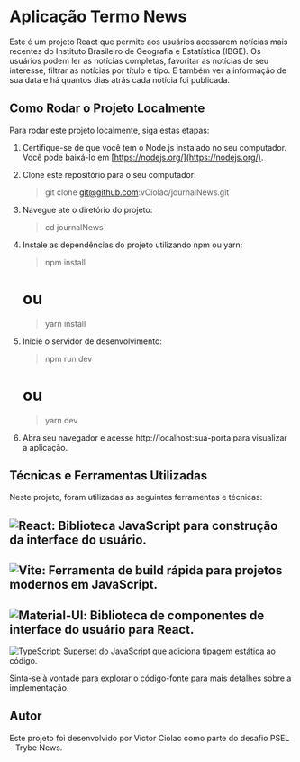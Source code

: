 # Aplicação Termo News

Este é um projeto React que permite aos usuários acessarem notícias mais recentes do Instituto Brasileiro de Geografia e Estatística (IBGE). Os usuários podem ler as notícias completas, favoritar as notícias de seu interesse, filtrar as notícias por título e tipo. E também ver a informação de sua data e há quantos dias atrás cada notícia foi publicada.

## Como Rodar o Projeto Localmente

Para rodar este projeto localmente, siga estas etapas:

1. Certifique-se de que você tem o Node.js instalado no seu computador. Você pode baixá-lo em [https://nodejs.org/](https://nodejs.org/).

2. Clone este repositório para o seu computador:
   >git clone git@github.com:vCiolac/journalNews.git

3. Navegue até o diretório do projeto:
    >cd journalNews

4. Instale as dependências do projeto utilizando npm ou yarn:
    >npm install
    # ou
    >yarn install

5. Inicie o servidor de desenvolvimento:
    >npm run dev
    # ou
    >yarn dev

6. Abra seu navegador e acesse http://localhost:sua-porta para visualizar a aplicação.

## Técnicas e Ferramentas Utilizadas

Neste projeto, foram utilizadas as seguintes ferramentas e técnicas:

![React](https://img.shields.io/badge/React-%2320232a?style=for-the-badge&logo=react&logoColor=%2361DAFB): Biblioteca JavaScript para construção da interface do usuário.
-
![Vite](https://img.shields.io/badge/Vite-brightgreen): Ferramenta de build rápida para projetos modernos em JavaScript.
-
![Material-UI](https://img.shields.io/badge/MUI-%230081CB.svg?style=for-the-badge&logo=mui&logoColor=white): Biblioteca de componentes de interface do usuário para React.
-
![TypeScript](https://img.shields.io/badge/TypeScript-007ACC?style=for-the-badge&logo=typescript&logoColor=white): Superset do JavaScript que adiciona tipagem estática ao código.


Sinta-se à vontade para explorar o código-fonte para mais detalhes sobre a implementação.

## Autor
Este projeto foi desenvolvido por Victor Ciolac como parte do desafio PSEL - Trybe News.

